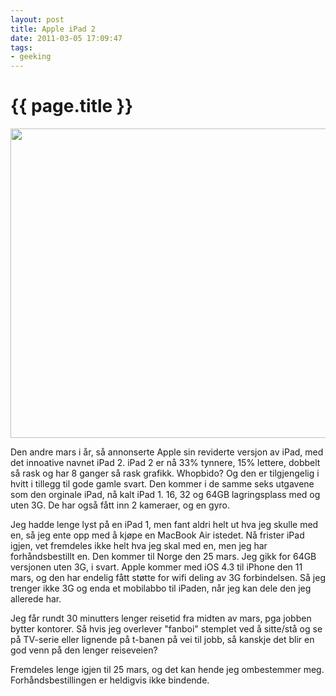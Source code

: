```yaml
---
layout: post
title: Apple iPad 2
date: 2011-03-05 17:09:47
tags: 
- geeking
---
```


{{ page.title }}
================

<a href="http://pjatt.net/images/2011/03/overview_smartcover_gallery1_20110302.jpg"><img class="aligncenter size-full wp-image-1152" title="iPad2" src="http://pjatt.net/images/2011/03/overview_smartcover_gallery1_20110302.jpg" alt="" width="980" height="495"  /></a>
<p style="text-align: left;">Den andre mars i år, så annonserte Apple sin reviderte versjon av iPad, med det innoative navnet iPad 2. iPad 2 er nå 33% tynnere, 15% lettere, dobbelt så rask og har 8 ganger så rask grafikk. Whopbido? Og den er tilgjengelig i hvitt i tillegg til gode gamle svart. Den kommer i de samme seks utgavene som den orginale iPad, nå kalt iPad 1. 16, 32 og 64GB lagringsplass med og uten 3G. De har også fått inn 2 kameraer, og en gyro.</p>
Jeg hadde lenge lyst på en iPad 1, men fant aldri helt ut hva jeg skulle med en, så jeg ente opp med å kjøpe en MacBook Air istedet. Nå frister iPad igjen, vet fremdeles ikke helt hva jeg skal med en, men jeg har forhåndsbestillt en. Den kommer til Norge den 25 mars. Jeg gikk for 64GB versjonen uten 3G, i svart. Apple kommer med iOS 4.3 til iPhone den 11 mars, og den har endelig fått støtte for wifi deling av 3G forbindelsen. Så jeg trenger ikke 3G og enda et mobilabbo til iPaden, når jeg kan dele den jeg allerede har.

Jeg får rundt 30 minutters lenger reisetid fra midten av mars, pga jobben bytter kontorer. Så hvis jeg overlever "fanboi" stemplet ved å sitte/stå og se på TV-serie eller lignende på t-banen på vei til jobb, så kanskje det blir en god venn på den lenger reiseveien?

Fremdeles lenge igjen til 25 mars, og det kan hende jeg ombestemmer meg. Forhåndsbestillingen er heldigvis ikke bindende.